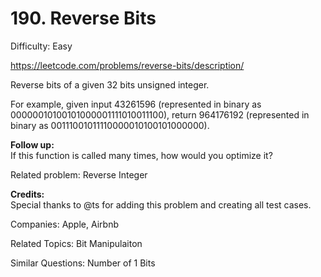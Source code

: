 # 190. Reverse Bits

Difficulty: Easy

https://leetcode.com/problems/reverse-bits/description/

Reverse bits of a given 32 bits unsigned integer.

For example, given input 43261596 (represented in binary as 00000010100101000001111010011100), return 964176192 (represented in binary as 00111001011110000010100101000000).

**Follow up:**  
If this function is called many times, how would you optimize it?

Related problem: Reverse Integer

**Credits:**  
Special thanks to @ts for adding this problem and creating all test cases.

Companies: Apple, Airbnb

Related Topics: Bit Manipulaiton

Similar Questions: Number of 1 Bits
